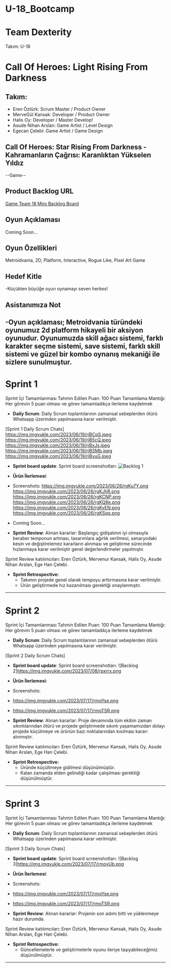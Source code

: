 # U-18_Bootcamp
# Team Dexterity

Takım: U-18

# Call Of Heroes: Light Rising From Darkness

## Takım:
- Eren Öztürk: Scrum Master / Product Owner
- MerveGül Kansak: Developer / Product Owner
- Halis Oy: Developer / Master Develop!
- Asude Nihan Arslan: Game Artist / Level Design
- Egecan Çelebi: Game Artist / Game Design

## Call Of Heroes: Star Rising From Darkness - Kahramanların Çağrısı: Karanlıktan Yükselen Yıldız

--Game--

## Product Backlog URL

[Game Team 18 Miro Backlog Board](https://miro.com/app/board/uXjVMAGhr_I=/?share_link_id=337428103862)

## Oyun Açıklaması


Coming Soon...


## Oyun Özellikleri

Metroidvania, 2D, Platform, Interactive, Rogue Like, Pixel Art Game

## Hedef Kitle 
-Küçükten büyüğe oyun oynamayı seven herkes!


## Asistanımıza Not

-Oyun açıklaması;
Metroidvania türündeki oyunumuz 2d platform hikayeli bir aksiyon oyunudur. Oyunumuzda skill ağacı sistemi, farklı karakter seçme sistemi, save sistemi, farklı skill sistemi ve güzel bir kombo oynanış mekaniği ile sizlere sunulmuştur.
---

# Sprint 1

Sprint İçi Tamamlanması Tahmin Edilen Puan: 100
Puan Tamamlama Mantığı: Her görevin 5 puan olması ve görev tamamladıkça ilerleme kaydetmek

- **Daily Scrum**: Daily Scrum toplantılarının zamansal sebeplerden ötürü Whatsapp üzerinden yapılmasına karar verilmiştir.
  
[Sprint 1 Daily Scrum Chats]
https://img.imgyukle.com/2023/06/19/rjBCpS.jpeg
https://img.imgyukle.com/2023/06/19/rjB5cQ.jpeg
https://img.imgyukle.com/2023/06/19/rjBxJs.jpeg
https://img.imgyukle.com/2023/06/19/rjBSMb.jpeg
https://img.imgyukle.com/2023/06/19/rjByuG.jpeg

- **Sprint board update**: Sprint board screenshotları: 
![Backlog 1](https://img.imgyukle.com/2023/06/19/rjBBk6.png) 


- **Ürün İlerlemesi**:
- Screenshots:
https://img.imgyukle.com/2023/06/26/rgKu7Y.png
https://img.imgyukle.com/2023/06/26/rgKJhR.png
https://img.imgyukle.com/2023/06/26/rgKCNP.png
https://img.imgyukle.com/2023/06/26/rgKQ8e.png
https://img.imgyukle.com/2023/06/26/rgKyEN.png
https://img.imgyukle.com/2023/06/26/rgKSqq.png

- Coming Soon...

- **Sprint Review**: 
Alınan kararlar: Başlangıç gidişatının iyi olmasıyla beraber temponun artması, tasarımlara ağırlık verilmesi, senaryodaki kesin ve değiştirelemez kararların alınması ve geliştirme sürecinde hızlanmaya karar verilmiştir genel değerlendirmeler yapılmıştır.

Sprint Review katılımcıları: Eren Öztürk, Mervenur Kansak, Halis Oy, Asude Nihan Arslan, Ege Han Çelebi.

- **Sprint Retrospective:**
  - Takımın projede genel olarak tempoyu arttırmasına karar verilmiştir.
  - Ürün geliştirmede hız kazanılması gerektiği onaylanmıştır.
   
---

# Sprint 2

Sprint İçi Tamamlanması Tahmin Edilen Puan: 100
Puan Tamamlama Mantığı: Her görevin 5 puan olması ve görev tamamladıkça ilerleme kaydetmek

- **Daily Scrum**: Daily Scrum toplantılarının zamansal sebeplerden ötürü Whatsapp üzerinden yapılmasına karar verilmiştir.
  
[Sprint 2 Daily Scrum Chats]


- **Sprint board update**: Sprint board screenshotları: 
![Backlog 2]https://img.imgyukle.com/2023/07/08/rpxrrx.png


- **Ürün İlerlemesi**:
- Screenshots:
- https://img.imgyukle.com/2023/07/17/rmoYse.png
- https://img.imgyukle.com/2023/07/17/rmoTSR.png

- **Sprint Review**: 
Alınan kararlar: Proje devamında tüm ekibin zaman sıkıntılarından ötürü ve projede geliştirmede sıkıntı yaşamamızdan dolayı projede küçülmeye ve ürünün bazı noktalarından kısılması kararı alınmıştır.

Sprint Review katılımcıları: Eren Öztürk, Mervenur Kansak, Halis Oy, Asude Nihan Arslan, Ege Han Çelebi.

- **Sprint Retrospective:**
  - Üründe küçültmeye gidilmesi düşünülmüştür.
  - Kalan zamanda elden gelindiği kadar çalışılması gerektiği düşünülmüştür.
   
---

# Sprint 3

Sprint İçi Tamamlanması Tahmin Edilen Puan: 100
Puan Tamamlama Mantığı: Her görevin 5 puan olması ve görev tamamladıkça ilerleme kaydetmek

- **Daily Scrum**: Daily Scrum toplantılarının zamansal sebeplerden ötürü Whatsapp üzerinden yapılmasına karar verilmiştir.
  
[Sprint 3 Daily Scrum Chats]


- **Sprint board update**: Sprint board screenshotları: 
![Backlog 3]https://img.imgyukle.com/2023/07/17/rmoyUb.png


- **Ürün İlerlemesi**:
- Screenshots:
- https://img.imgyukle.com/2023/07/17/rmoYse.png
- https://img.imgyukle.com/2023/07/17/rmoTSR.png
  

- **Sprint Review**: 
Alınan kararlar: Projenin son adımı bitti ve yüklenmeye hazır durumda.

Sprint Review katılımcıları: Eren Öztürk, Mervenur Kansak, Halis Oy, Asude Nihan Arslan, Ege Han Çelebi.

- **Sprint Retrospective:**
  - Güncellemelerle ve geliştirmelerle oyunu ileriye taşıyabileceğimiz düşünülmüştür.
    
   
---
